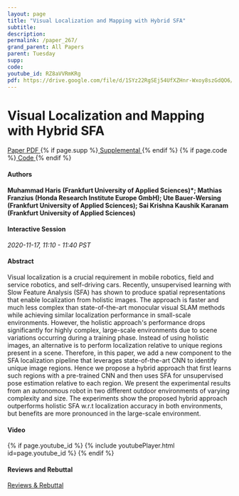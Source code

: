 ```yaml
---
layout: page
title: "Visual Localization and Mapping with Hybrid SFA"
subtitle: 
description:
permalink: /paper_267/
grand_parent: All Papers
parent: Tuesday
supp: 
code: 
youtube_id: RZ8aVVRmKRg
pdf: https://drive.google.com/file/d/1SYz22RgSEj54UfXZHnr-Wxoy8szGdQO6/view
---
```


# Visual Localization and Mapping with Hybrid SFA

<a href="https://drive.google.com/file/d/1SYz22RgSEj54UfXZHnr-Wxoy8szGdQO6/view" target="_blank" rel="noopener noreferrer" class="btn btn-blue"><i class="fa fa-file-text-o" aria-hidden="true"></i> Paper PDF </a> {% if page.supp %}<a href="" target="_blank" rel="noopener noreferrer" class="btn btn-green"><i class="fa fa-file-text-o" aria-hidden="true"></i> Supplemental </a>{% endif %} {% if page.code %}<a href="" target="_blank" rel="noopener noreferrer" class="btn"><i class="fa fa-github" aria-hidden="true"></i> Code </a>{% endif %} 

#### Authors
**Muhammad Haris (Frankfurt University of Applied Sciences)*; Mathias Franzius (Honda Research Institute Europe GmbH); Ute Bauer-Wersing (Frankfurt University of Applied Sciences); Sai Krishna Kaushik Karanam  (Frankfurt University of Applied Sciences)**

#### Interactive Session
*2020-11-17, 11:10 - 11:40 PST* 

#### Abstract
Visual localization is a crucial requirement in mobile robotics, field and service robotics, and self-driving cars. Recently, unsupervised learning with Slow Feature Analysis (SFA) has shown to produce spatial representations that enable localization from holistic images. The approach is faster and much less complex than state-of-the-art monocular visual SLAM methods while achieving similar localization performance in small-scale environments. However, the holistic approach's performance drops significantly for highly complex, large-scale environments due to scene variations occurring during a training phase. Instead of using holistic images, an alternative is to perform localization relative to unique regions present in a scene. Therefore, in this paper, we add a new component to the SFA localization pipeline that leverages state-of-the-art CNN to identify unique image regions. Hence we propose a hybrid approach that first learns such regions with a pre-trained CNN and then uses SFA for unsupervised pose estimation relative to each region. We present the experimental results from an autonomous robot in two different outdoor environments of varying complexity and size. The experiments show the proposed hybrid approach outperforms holistic SFA w.r.t localization accuracy in both environments, but benefits are more pronounced in the large-scale environment. 

#### Video
{% if page.youtube_id %}
{% include youtubePlayer.html id=page.youtube_id %}
{% endif %}

#### Reviews and Rebuttal
<a href="https://drive.google.com/file/d/1lzZtED3G1jCB8nScar6nAyr9-3G7_Sil/view" target="_blank" rel="noopener noreferrer" class="btn btn-purple"><i class="fa fa-pencil-square-o" aria-hidden="true"></i> Reviews & Rebuttal </a>

